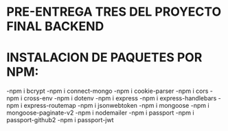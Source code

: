 # PRE-ENTREGA TRES DEL PROYECTO FINAL BACKEND

# INSTALACION DE PAQUETES POR NPM:

-npm i bcrypt
-npm i connect-mongo
-npm i cookie-parser
-npm i cors
-npm i cross-env
-npm i dotenv
-npm i express
-npm i express-handlebars
-npm i express-routemap
-npm i jsonwebtoken
-npm i mongoose
-npm i mongoose-paginate-v2
-npm i nodemailer
-npm i passport
-npm i passport-github2
-npm i passport-jwt
